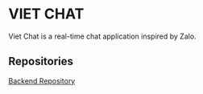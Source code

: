 # VIET CHAT
Viet Chat is a real-time chat application inspired by Zalo.
## Repositories
[Backend Repository](https://github.com/Minhquanzz1002/viet-chat-backend-v2)
